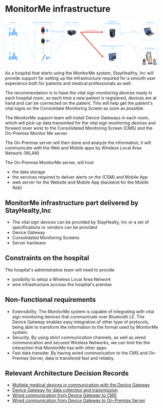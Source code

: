 # MonitorMe infrastructure 

![infrastructure](https://github.com/ArchitectsEvolutionZone/MonitorMe/blob/main/resources/infrastructure.png)

As a hospital that starts using the MonitorMe system, StayHealthy, Inc will provide support for setting up the infrastructure required for a smooth user experience both for patients and medical professionals as well. 

The recommendation is to have the vital sign montioring devices ready in each hospital room, so each time a new patient is registered, devices are at hand and can be connected on the patient. This will help get the patient's vital signs on the Consolidate Monitoring Screen as soon as possible. 

The MonitorMe support team will install Device Gateways in each room, which will pick-up data transmited for the vital sign monitoring devices and forward (over wire) to the Consolidated Monitoring Screen (CMS) and the On-Premise Monitor Me server. 

The On-Premise server will then store and analyze the information, it will communicate with the Web and Mobile apps by Wireless Local Area Network (WLAN) 

The On-Premise MonitorMe server, will host 
* the data storage
* the services required to deliver alerts on the (CSM) and Mobile App
* web server for the Website and Mobile App (backend for the Mobile App)

## MonitorMe infrastructure part delivered by StayHealty,Inc 
- The vital sign devices can be provided by StayHealty, Inc or a set of specifications or vendors can be provided
- Device Gateway
- Consolidated Monitoring Screens
- Server hardware

## Constraints on the hospital 
The hospital's administrative team will need to provide 
- posibility to setup a Wireless Local Area Network
- wire infrastructure accross the hospital's premise

## Non-functional requirements 
- Extensibility. The MonitorMe system is capable of integrating with vital sign monitoring devices that communicate over Bluetooth LE. The Device Gatweay enables easy integration of other type of protocols, being able to transform the information to the format used by MonitorMe system.
- Security. By using strict communication channels, as well as wired communication and secured Wireless Networks, we can limit the the interaction that MonitorMe has with other apps.
- Fast data transder. By having wired communication to the CMS and On-Premise Server, data is transfered fast and reliably. 

## Relevant Architecture Decision Records 
- [Multiple medical devices in communication with the Device Gateway](https://github.com/ArchitectsEvolutionZone/MonitorMe/blob/main/3.ADR/ADR002.md)
- [Device Gateway for data collection and transmission](https://github.com/ArchitectsEvolutionZone/MonitorMe/blob/main/3.ADR/ADR006.md) 
- [Wired communication from Device Gateway to CMS](https://github.com/ArchitectsEvolutionZone/MonitorMe/blob/main/3.ADR/ADR001.md) 
- [Wired communication from Device Gateway to On-Premise Server](https://github.com/ArchitectsEvolutionZone/MonitorMe/blob/main/3.ADR/ADR003.md)
